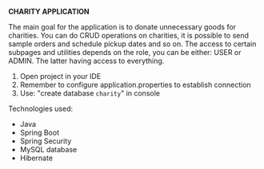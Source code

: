 <b>CHARITY APPLICATION</b>

The main goal for the application is to donate unnecessary goods for charities. You can do CRUD operations on charities, it is possible to send sample orders and schedule pickup dates and so on. The access to certain subpages and utilities depends on the role, you can be either: USER or ADMIN. The latter having access to everything.

1. Open project in your IDE
2. Remember to configure  application.properties to establish connection
3. Use: "create database `charity`" in console


Technologies used:
- Java
- Spring Boot
- Spring Security
- MySQL database
- Hibernate
